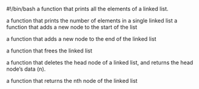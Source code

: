 #!/bin/bash
a function that prints all the elements of a linked list.

a function that prints the number of elements in a single linked list
a function that adds a new node to the start of the list

a function that adds a new node to the end of the linked list

a function that frees the linked list

a function that deletes the head node of a linked list, and returns the head node’s data (n).

a function that returns the nth node of the linked list

